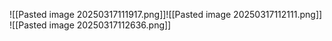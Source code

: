 ![[Pasted image 20250317111917.png]]![[Pasted image 20250317112111.png]]
![[Pasted image 20250317112636.png]]